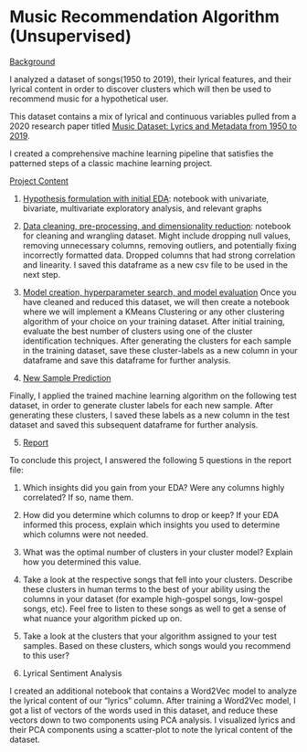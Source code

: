 # Music Recommendation Algorithm (Unsupervised)

<u>Background</u>

I analyzed a dataset of songs(1950 to 2019), their lyrical features, and their lyrical content in order to discover clusters which will then be used to recommend music for a hypothetical user.

This dataset contains a mix of lyrical and continuous variables pulled from a 2020 research paper titled [Music Dataset: Lyrics and Metadata from 1950 to 2019](https://data.mendeley.com/datasets/3t9vbwxgr5/3).

I created a comprehensive machine learning pipeline that satisfies the patterned steps of a classic machine learning project. 

<u>Project Content</u>

1. [Hypothesis formulation with initial EDA](code/EDA.ipynb): notebook with univariate, bivariate, multivariate exploratory analysis, and relevant graphs

2. [Data cleaning, pre-processing, and dimensionality reduction](code/transform.ipynb):
notebook for cleaning and wrangling dataset. Might include dropping null values, removing unnecessary columns, removing outliers, and potentially fixing incorrectly formatted data. Dropped columns that had strong correlation and linearity. I saved this dataframe as a new csv file to be used in the next step.

3. [Model creation, hyperparameter search, and model evaluation](code/model.ipynb)
Once you have cleaned and reduced this dataset, we will then create a notebook where we will implement a KMeans Clustering or any other clustering algorithm of your choice on your training dataset.
After initial training, evaluate the best number of clusters using one of the cluster identification techniques.
After generating the clusters for each sample in the training dataset, save these cluster-labels as a new column in your dataframe and save this dataframe for further analysis.

4. [New Sample Prediction](code/model.ipynb)

Finally, I applied the trained machine learning algorithm on the following test dataset, in order to generate cluster labels for each new sample.
After generating these clusters, I saved these labels as a new column in the test dataset and saved this subsequent dataframe for further analysis.

5. [Report](docs/report.md)

To conclude this project, I answered the following 5 questions in the report file:

1. Which insights did you gain from your EDA? Were any columns highly correlated? If so, name them.

2. How did you determine which columns to drop or keep? If your EDA informed this process, explain which insights you used to determine which columns were not needed. 

3. What was the optimal number of clusters in your cluster model? Explain how you determined this value.

4. Take a look at the respective songs that fell into your clusters. Describe these clusters in human terms to the best of your ability using the columns in your dataset (for example high-gospel songs, low-gospel songs, etc). Feel free to listen to these songs as well to get a sense of what nuance your algorithm picked up on.

5. Take a look at the clusters that your algorithm assigned to your test samples. Based on these clusters, which songs would you recommend to this user?

6. Lyrical Sentiment Analysis

I created an additional notebook that contains a Word2Vec model to analyze the lyrical content of our “lyrics” column. 
After training a Word2Vec model, I got a list of vectors of the words used in this dataset, and reduce these vectors down to two components using PCA analysis.
I visualized lyrics and their PCA components using a scatter-plot to note the lyrical content of the dataset.



